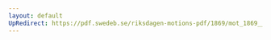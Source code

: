 ```yaml
---
layout: default
UpRedirect: https://pdf.swedeb.se/riksdagen-motions-pdf/1869/mot_1869__ak__00203/mot_1869__ak__00203_002.pdf
---
```

